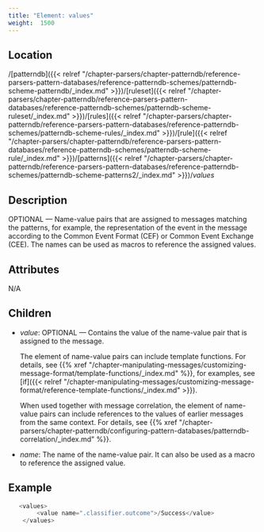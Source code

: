 ```yaml
---
title: "Element: values"
weight:  1500
---
```

<!-- DISCLAIMER: This file is based on the syslog-ng Open Source Edition documentation https://github.com/balabit/syslog-ng-ose-guides/commit/2f4a52ee61d1ea9ad27cb4f3168b95408fddfdf2 and is used under the terms of The syslog-ng Open Source Edition Documentation License. The file has been modified by Axoflow. -->


## Location

/[patterndb]({{< relref "/chapter-parsers/chapter-patterndb/reference-parsers-pattern-databases/reference-patterndb-schemes/patterndb-scheme-patterndb/_index.md" >}})/[ruleset]({{< relref "/chapter-parsers/chapter-patterndb/reference-parsers-pattern-databases/reference-patterndb-schemes/patterndb-scheme-ruleset/_index.md" >}})/[rules]({{< relref "/chapter-parsers/chapter-patterndb/reference-parsers-pattern-databases/reference-patterndb-schemes/patterndb-scheme-rules/_index.md" >}})/[rule]({{< relref "/chapter-parsers/chapter-patterndb/reference-parsers-pattern-databases/reference-patterndb-schemes/patterndb-scheme-rule/_index.md" >}})/[patterns]({{< relref "/chapter-parsers/chapter-patterndb/reference-parsers-pattern-databases/reference-patterndb-schemes/patterndb-scheme-patterns2/_index.md" >}})/*values*



## Description

OPTIONAL — Name-value pairs that are assigned to messages matching the patterns, for example, the representation of the event in the message according to the Common Event Format (CEF) or Common Event Exchange (CEE). The names can be used as macros to reference the assigned values.



## Attributes

N/A



## Children

  - *value*: OPTIONAL — Contains the value of the name-value pair that is assigned to the message.
    
    The <value> element of name-value pairs can include template functions. For details, see {{% xref "/chapter-manipulating-messages/customizing-message-format/template-functions/_index.md" %}}, for examples, see [if]({{< relref "/chapter-manipulating-messages/customizing-message-format/reference-template-functions/_index.md" >}}).
    
    When used together with message correlation, the <value> element of name-value pairs can include references to the values of earlier messages from the same context. For details, see {{% xref "/chapter-parsers/chapter-patterndb/configuring-pattern-databases/patterndb-correlation/_index.md" %}}.

  - *name*: The name of the name-value pair. It can also be used as a macro to reference the assigned value.


## Example

```c
   <values>
        <value name=".classifier.outcome">/Success</value>
    </values>
```


